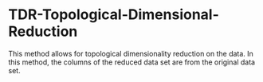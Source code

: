 # TDR-Topological-Dimensional-Reduction
This method allows for topological dimensionality reduction on the data. In this method, the columns of the reduced data set are from the original data set.
